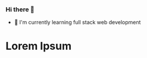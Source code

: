 ### Hi there 👋

- 🌱 I'm currently learning full stack web development

<h1 style="">Lorem Ipsum</h1>
